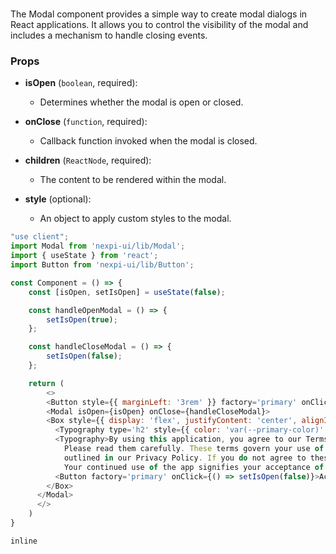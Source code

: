 # <Modal>

The Modal component provides a simple way to create modal dialogs in React applications. It allows you to control the visibility of the modal and includes a mechanism to handle closing events.

### Props

- **isOpen** (`boolean`, required):
  - Determines whether the modal is open or closed.

- **onClose** (`function`, required):
  - Callback function invoked when the modal is closed.

- **children** (`ReactNode`, required):
  - The content to be rendered within the modal.

- **style** (optional):
  - An object to apply custom styles to the modal.

```javascript
"use client";
import Modal from 'nexpi-ui/lib/Modal';
import { useState } from 'react';
import Button from 'nexpi-ui/lib/Button';

const Component = () => {
    const [isOpen, setIsOpen] = useState(false);

    const handleOpenModal = () => {
        setIsOpen(true);
    };

    const handleCloseModal = () => {
        setIsOpen(false);
    };

    return (
        <>
        <Button style={{ marginLeft: '3rem' }} factory='primary' onClick={() => setIsOpen(true)}>Modal</Button>
        <Modal isOpen={isOpen} onClose={handleCloseModal}>
        <Box style={{ display: 'flex', justifyContent: 'center', alignItems: 'center', flexDirection: 'column', padding: '1rem' }}>
          <Typography type='h2' style={{ color: 'var(--primary-color)' }}>Terms</Typography>
          <Typography>By using this application, you agree to our Terms of Use.
            Please read them carefully. These terms govern your use of the app and provide information about the app,
            outlined in our Privacy Policy. If you do not agree to these terms, please do not use the app.
            Your continued use of the app signifies your acceptance of these terms</Typography>
          <Button factory='primary' onClick={() => setIsOpen(false)}>Accept</Button>
        </Box>
      </Modal>
      </>
    )
}


```

```inline```
